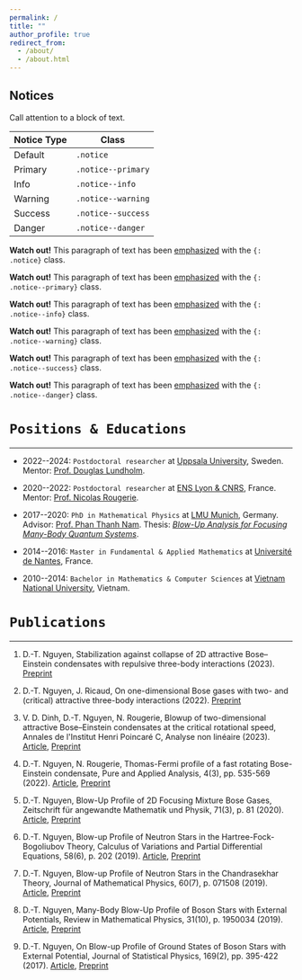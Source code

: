 ```yaml
---
permalink: /
title: ""
author_profile: true
redirect_from: 
  - /about/
  - /about.html
---
```


<h2 id="notices">Notices</h2>

<p>Call attention to a block of text.</p>

<table>
  <thead>
    <tr>
      <th>Notice Type</th>
      <th>Class</th>
    </tr>
  </thead>
  <tbody>
    <tr>
      <td>Default</td>
      <td><code class="language-plaintext highlighter-rouge">.notice</code></td>
    </tr>
    <tr>
      <td>Primary</td>
      <td><code class="language-plaintext highlighter-rouge">.notice--primary</code></td>
    </tr>
    <tr>
      <td>Info</td>
      <td><code class="language-plaintext highlighter-rouge">.notice--info</code></td>
    </tr>
    <tr>
      <td>Warning</td>
      <td><code class="language-plaintext highlighter-rouge">.notice--warning</code></td>
    </tr>
    <tr>
      <td>Success</td>
      <td><code class="language-plaintext highlighter-rouge">.notice--success</code></td>
    </tr>
    <tr>
      <td>Danger</td>
      <td><code class="language-plaintext highlighter-rouge">.notice--danger</code></td>
    </tr>
  </tbody>
</table>

<p class="notice"><strong>Watch out!</strong> This paragraph of text has been <a href="#">emphasized</a> with the <code class="language-plaintext highlighter-rouge">{: .notice}</code> class.</p>

<p class="notice--primary"><strong>Watch out!</strong> This paragraph of text has been <a href="#">emphasized</a> with the <code class="language-plaintext highlighter-rouge">{: .notice--primary}</code> class.</p>

<p class="notice--info"><strong>Watch out!</strong> This paragraph of text has been <a href="#">emphasized</a> with the <code class="language-plaintext highlighter-rouge">{: .notice--info}</code> class.</p>

<p class="notice--warning"><strong>Watch out!</strong> This paragraph of text has been <a href="#">emphasized</a> with the <code class="language-plaintext highlighter-rouge">{: .notice--warning}</code> class.</p>

<p class="notice--success"><strong>Watch out!</strong> This paragraph of text has been <a href="#">emphasized</a> with the <code class="language-plaintext highlighter-rouge">{: .notice--success}</code> class.</p>

<p class="notice--danger"><strong>Watch out!</strong> This paragraph of text has been <a href="#">emphasized</a> with the <code class="language-plaintext highlighter-rouge">{: .notice--danger}</code> class.</p>


`Positions & Educations`
===
---
- 2022--2024: `Postdoctoral researcher` at [Uppsala University](https://www.math.uu.se/?languageId=1), Sweden. Mentor: [Prof. Douglas Lundholm](https://www.katalog.uu.se/profile/?id=N19-2326).

- 2020--2022: `Postdoctoral researcher` at [ENS Lyon & CNRS](http://www.umpa.ens-lyon.fr), France. Mentor: [Prof. Nicolas Rougerie](http://www.umpa.ens-lyon.fr/umpa/annuaire/rougerie-nicolas).

- 2017--2020: `PhD in Mathematical Physics` at [LMU Munich](https://www.mathematik.uni-muenchen.de), Germany. Advisor: [Prof. Phan Thanh Nam](https://www.mathematik.uni-muenchen.de/~nam/). Thesis: [_Blow-Up Analysis for Focusing Many-Body Quantum Systems_](https://edoc.ub.uni-muenchen.de/26564/).

- 2014--2016: `Master in Fundamental & Applied Mathematics` at [Université de Nantes](https://www.math.sciences.univ-nantes.fr/en), France.

- 2010--2014: `Bachelor in Mathematics & Computer Sciences` at [Vietnam National University](https://www.math.hcmus.edu.vn/en/), Vietnam.


`Publications`
===
---

1. D.-T. Nguyen, Stabilization against collapse of 2D attractive Bose–Einstein condensates with repulsive three-body interactions (2023). [Preprint](https://arxiv.org/pdf/2306.17617v1.pdf)

1. D.-T. Nguyen, J. Ricaud, On one-dimensional Bose gases with two- and (critical) attractive three-body interactions (2022). [Preprint](https://doi.org/10.48550/arXiv:2210.04515)

1. V. D. Dinh, D.-T. Nguyen, N. Rougerie, Blowup of two-dimensional attractive Bose–Einstein condensates at the critical rotational speed, Annales de l'Institut Henri Poincaré C, Analyse non linéaire (2023). [Article](https://doi.org/10.4171/AIHPC/94), [Preprint](https://arxiv.org/abs/2208.08317)

1. D.-T. Nguyen, N. Rougerie, Thomas-Fermi profile of a fast rotating Bose-Einstein condensate, Pure and Applied Analysis, 4(3), pp. 535-569 (2022). [Article](https://doi.org/10.2140/paa.2022.4.535), [Preprint](https://arxiv.org/abs/2201.04418)

1. D.-T. Nguyen, Blow-Up Profile of 2D Focusing Mixture Bose Gases, Zeitschrift für angewandte Mathematik und Physik, 71(3), p. 81 (2020). [Article](https://doi.org/10.1007/s00033-020-01302-y), [Preprint](https://arxiv.org/abs/1911.07810)

1. D.-T. Nguyen, Blow-up Profile of Neutron Stars in the Hartree-Fock-Bogoliubov Theory, Calculus of Variations and Partial Differential Equations, 58(6), p. 202 (2019). [Article](https://doi.org/10.1007/s00526-019-1641-x), [Preprint](https://arxiv.org/abs/1903.10062)

1. D.-T. Nguyen, Blow-up Profile of Neutron Stars in the Chandrasekhar Theory, Journal of Mathematical Physics, 60(7), p. 071508 (2019). [Article](https://doi.org/10.1063/1.5085277), [Preprint](https://arxiv.org/abs/1710.00538)

1. D.-T. Nguyen, Many-Body Blow-Up Profile of Boson Stars with External Potentials, Review in Mathematical Physics, 31(10), p. 1950034 (2019). [Article](https://doi.org/10.1142/S0129055X1950034X), [Preprint](https://arxiv.org/abs/1805.00191)

1. D.-T. Nguyen, On Blow-up Profile of Ground States of Boson Stars with External Potential, Journal of Statistical Physics, 169(2), pp. 395-422 (2017). [Article](https://doi.org/10.1007/s10955-017-1872-1), [Preprint](https://arxiv.org/abs/1703.10324)
